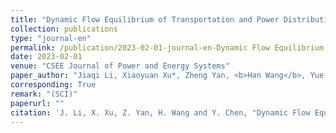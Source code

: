 ```yaml
---
title: "Dynamic Flow Equilibrium of Transportation and Power Distribution Networks Considering Flexible Traveling Choices and Voltage Quality Improvement"
collection: publications
type: "journal-en"
permalink: /publication/2023-02-01-journal-en-Dynamic Flow Equilibrium of Transportation and Power Distribution Networks Considering Flexible Traveling Choices and Voltage Quality Improvement
date: 2023-02-01
venue: "CSEE Journal of Power and Energy Systems"
paper_author: "Jiaqi Li, Xiaoyuan Xu*, Zheng Yan, <b>Han Wang</b>, Yue Chen"
corresponding: True
remark: "(SCI)"
paperurl: ""
citation: 'J. Li, X. Xu, Z. Yan, H. Wang and Y. Chen, "Dynamic Flow Equilibrium of Transportation and Power Distribution Networks Considering Flexible Traveling Choices and Voltage Quality Improvement," <i>CSEE Journal of Power and Energy Systems</i>, 2023. (Accept)'
---
```

